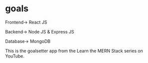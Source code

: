 # goals

Frontend-> React JS

Backend-> Node JS & Express JS

Database-> MongoDB

This is the goalsetter app from the Learn the MERN Stack series on YouTube.
